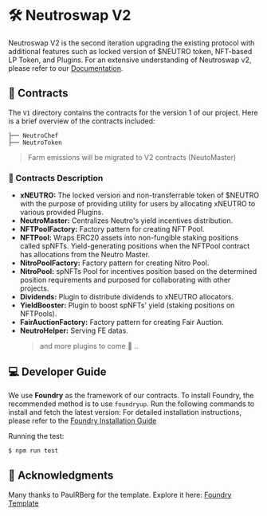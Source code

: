 # 🛠 Neutroswap V2

Neutroswap V2 is the second iteration upgrading the existing protocol with additional features such as locked version of $NEUTRO token, NFT-based LP Token, and Plugins. For an extensive understanding of Neutroswap v2, please refer to our
[Documentation](https://docs.neutroswap.io/).

## 📁 Contracts

The `V1` directory contains the contracts for the version 1 of our project. Here is a brief overview of the contracts
included:

```text
├── NeutroChef
├── NeutroToken
```

> Farm emissions will be migrated to V2 contracts (NeutoMaster)

### 📜 Contracts Description

- **xNEUTRO:** The locked version and non-transferrable token of $NEUTRO with the purpose of providing utility for users by allocating xNEUTRO to various provided Plugins.
- **NeutroMaster:** Centralizes Neutro's yield incentives distribution.
- **NFTPoolFactory:** Factory pattern for creating NFT Pool.
- **NFTPool:** Wraps ERC20 assets into non-fungible staking positions called spNFTs. Yield-generating positions when the
  NFTPool contract has allocations from the Neutro Master.
- **NitroPoolFactory:** Factory pattern for creating Nitro Pool.
- **NitroPool:** spNFTs Pool for incentives position based on the determined position requirements and purposed for
  collaborating with other projects.
- **Dividends:** Plugin to distribute dividends to xNEUTRO allocators.
- **YieldBooster:** Plugin to boost spNFTs' yield (staking positions on NFTPools).
- **FairAuctionFactory:** Factory pattern for creating Fair Auction.
- **NeutroHelper:** Serving FE datas.
  > and more plugins to come 🥳 ..

## 💻 Developer Guide

We use **Foundry** as the framework of our contracts. To install Foundry, the recommended method is to use `foundryup`. Run
the following commands to install and fetch the latest version: For detailed installation instructions, please refer to
the [Foundry Installation Guide](https://book.getfoundry.sh/getting-started/installation)

Running the test:

```sh
$ npm run test
```

## 🙏 Acknowledgments

Many thanks to PaulRBerg for the template. Explore it here:
[Foundry Template](https://github.com/PaulRBerg/foundry-template)
